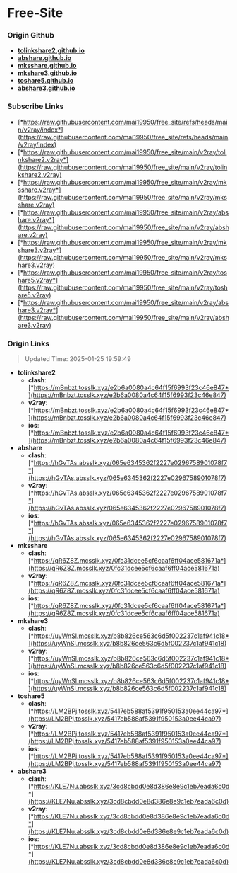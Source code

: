 # Free-Site

### Origin Github

- [**tolinkshare2.github.io**](https://github.com/tolinkshare2/tolinkshare2.github.io)
- [**abshare.github.io**](https://github.com/abshare/abshare.github.io)
- [**mksshare.github.io**](https://github.com/mksshare/mksshare.github.io)
- [**mkshare3.github.io**](https://github.com/mkshare3/mkshare3.github.io)
- [**toshare5.github.io**](https://github.com/toshare5/toshare5.github.io)
- [**abshare3.github.io**](https://github.com/abshare3/abshare3.github.io)

### Subscribe Links

- [*https://raw.githubusercontent.com/mai19950/free_site/refs/heads/main/v2ray/index*](https://raw.githubusercontent.com/mai19950/free_site/refs/heads/main/v2ray/index)
- [*https://raw.githubusercontent.com/mai19950/free_site/main/v2ray/tolinkshare2.v2ray*](https://raw.githubusercontent.com/mai19950/free_site/main/v2ray/tolinkshare2.v2ray)
- [*https://raw.githubusercontent.com/mai19950/free_site/main/v2ray/mksshare.v2ray*](https://raw.githubusercontent.com/mai19950/free_site/main/v2ray/mksshare.v2ray)
- [*https://raw.githubusercontent.com/mai19950/free_site/main/v2ray/abshare.v2ray*](https://raw.githubusercontent.com/mai19950/free_site/main/v2ray/abshare.v2ray)
- [*https://raw.githubusercontent.com/mai19950/free_site/main/v2ray/mkshare3.v2ray*](https://raw.githubusercontent.com/mai19950/free_site/main/v2ray/mkshare3.v2ray)
- [*https://raw.githubusercontent.com/mai19950/free_site/main/v2ray/toshare5.v2ray*](https://raw.githubusercontent.com/mai19950/free_site/main/v2ray/toshare5.v2ray)
- [*https://raw.githubusercontent.com/mai19950/free_site/main/v2ray/abshare3.v2ray*](https://raw.githubusercontent.com/mai19950/free_site/main/v2ray/abshare3.v2ray)

### Origin Links

> Updated Time: 2025-01-25 19:59:49

- **tolinkshare2**
  - **clash**: [*https://mBnbzt.tosslk.xyz/e2b6a0080a4c64f15f6993f23c46e847*](https://mBnbzt.tosslk.xyz/e2b6a0080a4c64f15f6993f23c46e847)
  - **v2ray**: [*https://mBnbzt.tosslk.xyz/e2b6a0080a4c64f15f6993f23c46e847*](https://mBnbzt.tosslk.xyz/e2b6a0080a4c64f15f6993f23c46e847)
  - **ios**: [*https://mBnbzt.tosslk.xyz/e2b6a0080a4c64f15f6993f23c46e847*](https://mBnbzt.tosslk.xyz/e2b6a0080a4c64f15f6993f23c46e847)
- **abshare**
  - **clash**: [*https://hGvTAs.absslk.xyz/065e6345362f2227e0296758901078f7*](https://hGvTAs.absslk.xyz/065e6345362f2227e0296758901078f7)
  - **v2ray**: [*https://hGvTAs.absslk.xyz/065e6345362f2227e0296758901078f7*](https://hGvTAs.absslk.xyz/065e6345362f2227e0296758901078f7)
  - **ios**: [*https://hGvTAs.absslk.xyz/065e6345362f2227e0296758901078f7*](https://hGvTAs.absslk.xyz/065e6345362f2227e0296758901078f7)
- **mksshare**
  - **clash**: [*https://qR6Z8Z.mcsslk.xyz/0fc31dcee5cf6caaf6ff04ace581671a*](https://qR6Z8Z.mcsslk.xyz/0fc31dcee5cf6caaf6ff04ace581671a)
  - **v2ray**: [*https://qR6Z8Z.mcsslk.xyz/0fc31dcee5cf6caaf6ff04ace581671a*](https://qR6Z8Z.mcsslk.xyz/0fc31dcee5cf6caaf6ff04ace581671a)
  - **ios**: [*https://qR6Z8Z.mcsslk.xyz/0fc31dcee5cf6caaf6ff04ace581671a*](https://qR6Z8Z.mcsslk.xyz/0fc31dcee5cf6caaf6ff04ace581671a)
- **mkshare3**
  - **clash**: [*https://uyWnSl.mcsslk.xyz/b8b826ce563c6d5f002237c1af941c18*](https://uyWnSl.mcsslk.xyz/b8b826ce563c6d5f002237c1af941c18)
  - **v2ray**: [*https://uyWnSl.mcsslk.xyz/b8b826ce563c6d5f002237c1af941c18*](https://uyWnSl.mcsslk.xyz/b8b826ce563c6d5f002237c1af941c18)
  - **ios**: [*https://uyWnSl.mcsslk.xyz/b8b826ce563c6d5f002237c1af941c18*](https://uyWnSl.mcsslk.xyz/b8b826ce563c6d5f002237c1af941c18)
- **toshare5**
  - **clash**: [*https://LM2BPj.tosslk.xyz/5417eb588af5391f950153a0ee44ca97*](https://LM2BPj.tosslk.xyz/5417eb588af5391f950153a0ee44ca97)
  - **v2ray**: [*https://LM2BPj.tosslk.xyz/5417eb588af5391f950153a0ee44ca97*](https://LM2BPj.tosslk.xyz/5417eb588af5391f950153a0ee44ca97)
  - **ios**: [*https://LM2BPj.tosslk.xyz/5417eb588af5391f950153a0ee44ca97*](https://LM2BPj.tosslk.xyz/5417eb588af5391f950153a0ee44ca97)
- **abshare3**
  - **clash**: [*https://KLE7Nu.absslk.xyz/3cd8cbdd0e8d386e8e9c1eb7eada6c0d*](https://KLE7Nu.absslk.xyz/3cd8cbdd0e8d386e8e9c1eb7eada6c0d)
  - **v2ray**: [*https://KLE7Nu.absslk.xyz/3cd8cbdd0e8d386e8e9c1eb7eada6c0d*](https://KLE7Nu.absslk.xyz/3cd8cbdd0e8d386e8e9c1eb7eada6c0d)
  - **ios**: [*https://KLE7Nu.absslk.xyz/3cd8cbdd0e8d386e8e9c1eb7eada6c0d*](https://KLE7Nu.absslk.xyz/3cd8cbdd0e8d386e8e9c1eb7eada6c0d)
